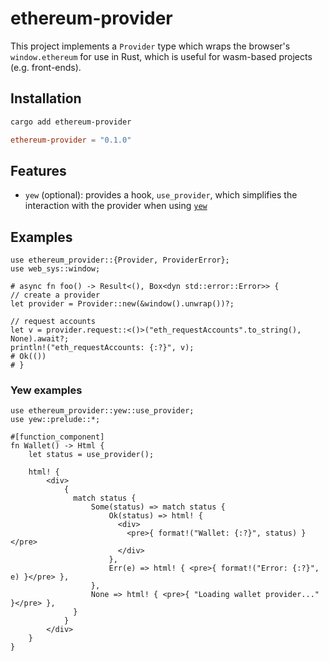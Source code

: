 # ethereum-provider

This project implements a `Provider` type which wraps the browser's `window.ethereum` for use in Rust, which is useful for wasm-based projects (e.g. front-ends).

## Installation

```bash
cargo add ethereum-provider
```

```toml
ethereum-provider = "0.1.0"
```

## Features

- `yew` (optional): provides a hook, `use_provider`, which simplifies the interaction with the provider when using [`yew`](https://github.com/yewstack/yew)

## Examples

```rust,no_run
use ethereum_provider::{Provider, ProviderError};
use web_sys::window;

# async fn foo() -> Result<(), Box<dyn std::error::Error>> {
// create a provider
let provider = Provider::new(&window().unwrap())?;

// request accounts
let v = provider.request::<()>("eth_requestAccounts".to_string(), None).await?;
println!("eth_requestAccounts: {:?}", v);
# Ok(())
# }
```

### Yew examples

```rust,no_run
use ethereum_provider::yew::use_provider;
use yew::prelude::*;

#[function_component]
fn Wallet() -> Html {
    let status = use_provider();

    html! {
        <div>
            {
              match status {
                  Some(status) => match status {
                      Ok(status) => html! {
                        <div>
                          <pre>{ format!("Wallet: {:?}", status) }</pre>
                        </div>
                      },
                      Err(e) => html! { <pre>{ format!("Error: {:?}", e) }</pre> },
                  },
                  None => html! { <pre>{ "Loading wallet provider..." }</pre> },
              }
            }
        </div>
    }
}
```
